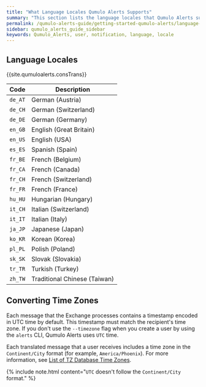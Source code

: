 ```yaml
---
title: "What Language Locales Qumulo Alerts Supports"
summary: "This section lists the language locales that Qumulo Alerts supports for notifying users through email, IFTTT, and SMS (ClickSend)."
permalink: /qumulo-alerts-guide/getting-started-qumulo-alerts/language-locales-support.html
sidebar: qumulo_alerts_guide_sidebar
keywords: Qumulo_Alerts, user, notification, language, locale
---
```


## Language Locales
{{site.qumuloalerts.consTrans}}

| Code    | Description                  |
|---------|------------------------------|
| `de_AT` | German (Austria)             |
| `de_CH` | German (Switzerland)         |
| `de_DE` | German (Germany)             |
| `en_GB` | English (Great Britain)      |
| `en_US` | English (USA)                |
| `es_ES` | Spanish (Spain)              |
| `fr_BE` | French (Belgium)             |
| `fr_CA` | French (Canada)              |
| `fr_CH` | French (Switzerland)         |
| `fr_FR` | French (France)              |
| `hu_HU` | Hungarian (Hungary)          |
| `it_CH` | Italian (Switzerland)        |
| `it_IT` | Italian (Italy)              |
| `ja_JP` | Japanese (Japan)             |
| `ko_KR` | Korean (Korea)               |
| `pl_PL` | Polish (Poland)              |
| `sk_SK` | Slovak (Slovakia)            |
| `tr_TR` | Turkish (Turkey)             |
| `zh_TW` | Traditional Chinese (Taiwan) |

## Converting Time Zones
Each message that the Exchange processes contains a timestamp encoded in UTC time by default. This timestamp must match the recipient's time zone. If you don't use the `--timezone` flag when you create a user by using the `alerts` CLI, Qumulo Alerts uses `UTC` time.

Each translated message that a user receives includes a time zone in the `Continent/City` format (for example, `America/Phoenix`). For more information, see [List of TZ Database Time Zones](https://en.wikipedia.org/wiki/List_of_tz_database_time_zones).

{% include note.html content="`UTC` doesn't follow the `Continent/City` format." %}
